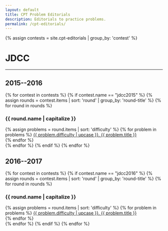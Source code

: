 ```yaml
---
layout: default
title: CPT Problem Editorials
description: Editorials to practice problems.
permalink: /cpt-editorials/
---
```


{% assign contests = site.cpt-editorials | group_by: 'contest' %}

# JDCC

---

## 2015--2016
<div class="page-listing-container">
	{% for contest in contests %}
		{% if contest.name == "jdcc2015" %}
			{% assign rounds = contest.items | sort: 'round' | group_by: 'round-title' %}
			{% for round in rounds %}
				<div class="page-listing">
					<h3>{{ round.name | capitalize }}</h3>
					{% assign problems = round.items | sort: 'difficulty' %}
					{% for problem in problems %}
						<a href="{{ problem.url }}">{{ problem.difficulty | upcase }}. {{ problem.title }}</a><br>
					{% endfor %}
				</div>
			{% endfor %}
		{% endif %}
	{% endfor %}
</div>

## 2016--2017
<div class="page-listing-container">
	{% for contest in contests %}
		{% if contest.name == "jdcc2016" %}
			{% assign rounds = contest.items | sort: 'round' | group_by: 'round-title' %}
			{% for round in rounds %}
				<div class="page-listing">
					<h3>{{ round.name | capitalize }}</h3>
					{% assign problems = round.items | sort: 'difficulty' %}
					{% for problem in problems %}
						<a href="{{ problem.url }}">{{ problem.difficulty | upcase }}. {{ problem.title }}</a><br>
					{% endfor %}
				</div>
			{% endfor %}
		{% endif %}
	{% endfor %}
</div>
